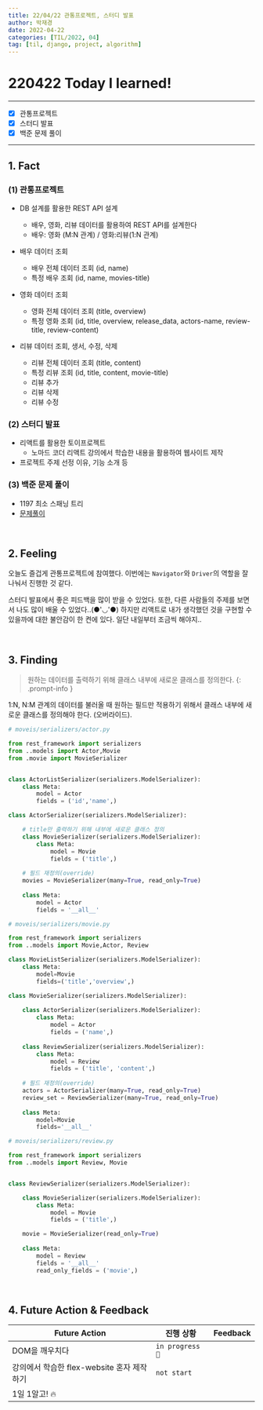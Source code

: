 ```yaml
---
title: 22/04/22 관통프로젝트, 스터디 발표
author: 박재경
date: 2022-04-22
categories: [TIL/2022, 04]
tag: [til, django, project, algorithm]
---
```


# 220422 Today I learned!

---

- [x]  관통프로젝트
- [x]  스터디 발표
- [x]  백준 문제 풀이

---

## 1. Fact 

### (1)  관통프로젝트

- DB 설계를 활용한 REST API 설계
  - 배우, 영화, 리뷰 데이터를 활용하여 REST API를 설계한다
  - 배우: 영화 (M:N 관계)  / 영화:리뷰(1:N 관계) 

- 배우 데이터 조회
  - 배우 전체 데이터 조회 (id, name)
  - 특정 배우 조회 (id, name, movies-title)

- 영화 데이터 조회
  - 영화 전체 데이터 조회  (title, overview)
  - 특정 영화 조회 (id, title, overview, release_data, actors-name, review-title, review-content)

- 리뷰 데이터 조회, 생서, 수정, 삭제
  - 리뷰 전체 데이터 조회 (title, content)
  - 특정 리뷰 조회 (id, title, content, movie-title)
  - 리뷰 추가
  - 리뷰 삭제
  - 리뷰 수정 




### (2) 스터디 발표

- 리액트를 활용한 토이프로젝트 
  - 노마드 코더 리액트 강의에서 학습한 내용을 활용하여 웹사이트 제작
- 프로젝트 주제 선정 이유, 기능 소개 등



### (3) 백준 문제 풀이

- 1197 최소 스패닝 트리
- [문제풀이](https://github.com/JaeKP/Study/tree/master/algorithm/1%EC%9D%BC1%EC%95%8C%EA%B3%A0/04%EC%9B%94/0422)

<br>

## 2. Feeling

 오늘도 즐겁게 관통프로젝트에 참여했다. 이번에는 `Navigator`와 `Driver`의 역할을 잘 나눠서 진행한 것 같다. 

스터디 발표에서 좋은 피드백을 많이 받을 수 있었다. 또한, 다른 사람들의 주제를 보면서 나도 많이 배울 수 있었다..(●'◡'●)
하지만 리액트로 내가 생각했던 것을 구현할 수 있을까에 대한 불안감이 한 켠에 있다. 일단 내일부터 조금씩 해야지.. 

<br>

## 3. Finding 

> 원하는 데이터를 출력하기 위해 클래스 내부에 새로운 클래스를 정의한다.
{: .prompt-info }



1:N, N:M 관계의 데이터를 불러올 때 원하는 필드만 적용하기 위해서 클래스 내부에 새로운 클래스를 정의해야 한다. (오버라이드).

```python
# moveis/serializers/actor.py

from rest_framework import serializers
from ..models import Actor,Movie
from .movie import MovieSerializer


class ActorListSerializer(serializers.ModelSerializer):
    class Meta:
        model = Actor
        fields = ('id','name',)

class ActorSerializer(serializers.ModelSerializer):

    # title만 출력하기 위해 내부에 새로운 클래스 정의
    class MovieSerializer(serializers.ModelSerializer):
        class Meta:
            model = Movie
            fields = ('title',)
	
    # 필드 재정의(override)
    movies = MovieSerializer(many=True, read_only=True)
    
    class Meta:
        model = Actor
        fields = '__all__'
```



```python
# moveis/serializers/movie.py

from rest_framework import serializers
from ..models import Movie,Actor, Review

class MovieListSerializer(serializers.ModelSerializer):
    class Meta:
        model=Movie
        fields=('title','overview',)

class MovieSerializer(serializers.ModelSerializer):
	
    class ActorSerializer(serializers.ModelSerializer):
        class Meta:
            model = Actor
            fields = ('name',)
            
    class ReviewSerializer(serializers.ModelSerializer):
        class Meta:
            model = Review
            fields = ('title', 'content',)
            
    # 필드 재정의(override)    
    actors = ActorSerializer(many=True, read_only=True)
    review_set = ReviewSerializer(many=True, read_only=True)
    
    class Meta:
        model=Movie
        fields='__all__'
```



```python
# moveis/serializers/review.py

from rest_framework import serializers
from ..models import Review, Movie


class ReviewSerializer(serializers.ModelSerializer):

    class MovieSerializer(serializers.ModelSerializer):
        class Meta:
            model = Movie
            fields = ('title',)

    movie = MovieSerializer(read_only=True)
    
    class Meta:
        model = Review
        fields = '__all__'
        read_only_fields = ('movie',)
```

<br>

## 4. Future Action & Feedback

| Future Action                              | 진행 상황       | Feedback |
| ------------------------------------------ | --------------- | -------- |
| DOM을 깨우치다                             | `in progress 🚀` |          |
| 강의에서 학습한 flex-website 혼자 제작하기 | `not start`     |          |
| 1일 1알고! 🔥                               |                 |          |

<br>
